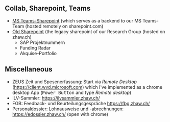 

## Collab, Sharepoint, Teams

- [MS Teams-Sharepoint](https://zhaw.sharepoint.com/sites/FGGeoinformatik) (which serves as a backend to our MS Teams-Team (hosted remotely on sharepoint.com)
- [Old Sharepoint](https://collab.zhaw.ch/Kooperation/2536) (the legacy sharepoint of our Research Group (hosted on zhaw.ch)
  - SAP Projektnummern
  - Funding Radar
  - Akquise-Portfolio

## Miscellaneous

- ZEUS Zeit und Spesenerfassung: Start via *Remote Desktop* (<https://client.wvd.microsoft.com>) which I've implemented as a chrome desktop App (<kbd>Power Button</kbd> and type *Remote desktop*)
- ILV-Sammler: https://ilvsammler.zhaw.ch/
- FGB: Feedback- und Beurteilungsgespräche https://fbg.zhaw.ch/
- Personaldossier: Lohnausweise und -abrechnungen: https://edossier.zhaw.ch/ (open with chrome)
